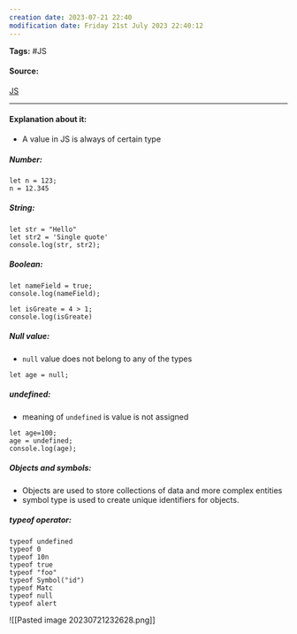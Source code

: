 ```yaml
---
creation date: 2023-07-21 22:40
modification date: Friday 21st July 2023 22:40:12
---
```


**Tags:** #JS 

#### Source:
[JS](https://javascript.info/types)

--------------------------------------

#### Explanation about it:

* A value in JS is always of certain type

##### Number:
```
let n = 123;
n = 12.345
```

##### String:
```
let str = "Hello"
let str2 = 'Single quote'
console.log(str, str2);
```

##### Boolean:
```
let nameField = true;
console.log(nameField);

let isGreate = 4 > 1;
console.log(isGreate)
```

##### Null value:

* `null` value does not belong to any of the types 
```
let age = null;
```

##### undefined:
* meaning of `undefined` is value is not assigned

```
let age=100;
age = undefined;
console.log(age);
```


##### Objects and symbols:

* Objects are used to store collections of data and more complex entities
* symbol type is used to create unique identifiers for objects.

##### typeof operator:

```
typeof undefined
typeof 0
typeof 10n
typeof true
typeof "foo"
typeof Symbol("id")
typeof Matc
typeof null
typeof alert
```

![[Pasted image 20230721232628.png]]
